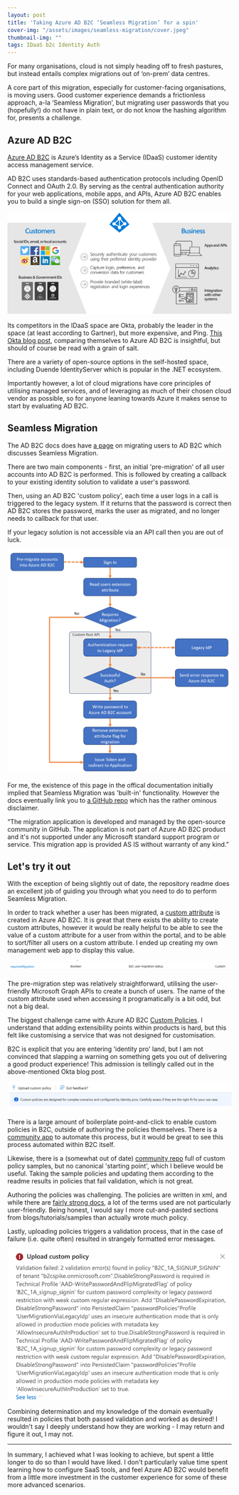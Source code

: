 ```yaml
---
layout: post
title: 'Taking Azure AD B2C ‘Seamless Migration’ for a spin'
cover-img: "/assets/images/seamless-migration/cover.jpeg"
thumbnail-img: ""
tags: IDaaS b2c Identity Auth
---
```


For many organisations, cloud is not simply heading off to fresh pastures, but instead entails complex migrations out of ‘on-prem’ data centres.

A core part of this migration, especially for customer-facing organisations, is moving users. Good customer experience demands a frictionless approach, a-la ‘Seamless Migration’, but migrating user passwords that you (hopefully!) do not have in plain text, or do not know the hashing algorithm for, presents a challenge.

## Azure AD B2C

[Azure AD B2C](https://docs.microsoft.com/en-us/azure/active-directory-b2c/overview) is Azure’s Identity as a Service (IDaaS) customer identity access management service.

AD B2C uses standards-based authentication protocols including OpenID Connect and OAuth 2.0. By serving as the central authentication authority for your web applications, mobile apps, and APIs, Azure AD B2C enables you to build a single sign-on (SSO) solution for them all.

![AD B2C Overview](/assets/images/seamless-migration/azureadb2c-overview.png "AD B2C Overview")

Its competitors in the IDaaS space are Okta, probably the leader in the space (at least according to Gartner), but more expensive, and Ping. [This Okta blog post](https://www.okta.com/resources/whitepaper/not-all-identity-clouds-are-created-equal/), comparing themselves to Azure AD B2C is insightful, but should of course be read with a grain of salt.  

There are a variety of open-source options in the self-hosted space, including Duende IdentityServer which is popular in the .NET ecosystem.

Importantly however, a lot of cloud migrations have core principles of utilising managed services, and of leveraging as much of their chosen cloud vendor as possible, so for anyone leaning towards Azure it makes sense to start by evaluating AD B2C.

## Seamless Migration

The AD B2C docs does have [a page](https://docs.microsoft.com/en-us/azure/active-directory-b2c/user-migration) on migrating users to AD B2C which discusses Seamless Migration.

There are two main components - first, an initial 'pre-migration' of all user accounts into AD B2C is performed. This is followed by creating a callback to your existing identity solution to validate a user's password.

Then, using an AD B2C 'custom policy', each time a user logs in a call is triggered to the legacy system. If it returns that the password is correct then AD B2C stores the password, marks the user as migrated, and no longer needs to callback for that user.

If your legacy solution is not accessible via an API call then you are out of luck.

![Diagram Illustrating Seamless Migration](/assets/images/seamless-migration/seamless-migration.png "AD B2C Seamless Migration")

For me, the existence of this page in the offical documentation initially implied that Seamless Migration was 'built-in' functionality. However the docs eventually link you to [a GitHub repo](https://github.com/azure-ad-b2c/user-migration/tree/master/seamless-account-migration) which has the rather ominous disclaimer.

“The migration application is developed and managed by the open-source community in GitHub. The application is not part of Azure AD B2C product and it's not supported under any Microsoft standard support program or service. This migration app is provided AS IS without warranty of any kind.”

## Let's try it out

With the exception of being slightly out of date, the repository readme does an excellent job of guiding you through what you need to do to perform Seamless Migration.

In order to track whether a user has been migrated, a [custom attribute](https://docs.microsoft.com/en-us/azure/active-directory-b2c/user-flow-custom-attributes) is created in Azure AD B2C. It is great that there exists the ability to create custom attributes, however it would be really helpful to be able to see the value of a custom attribute for a user from within the portal, and to be able to sort/filter all users on a custom attribute. I ended up creating my own management web app to display this value.

![Custom Attribue](/assets/images/seamless-migration/custom-attribute.png "AD B2C Custom Attribute")

The pre-migration step was relatively straightforward, utilising the user-friendly Microsoft Graph APIs to create a bunch of users. The name of the custom attribute used when accessing it programatically is a bit odd, but not a big deal.

The biggest challenge came with Azure AD B2C [Custom Policies](https://docs.microsoft.com/en-us/azure/active-directory-b2c/custom-policy-overview_). I understand that adding extensibility points within products is hard, but this felt like customising a service that was not designed for customisation.

B2C is explicit that you are entering 'identity pro' land, but I am not convinced that slapping a warning on something gets you out of delivering a good product experience! This admission is tellingly called out in the above-mentioned Okta blog post.

![Custom Policies Warning](/assets/images/seamless-migration/custom-policies.png "AD B2C Custom Policies")

There is a large amount of boilerplate point-and-click to enable custom policies in B2C, outside of authoring the policies themselves. There is a [community app](https://b2ciefsetupapp.azurewebsites.net/) to automate this process, but it would be great to see this process automated within B2C itself.

Likewise, there is a (somewhat out of date) [community repo](https://github.com/Azure-Samples/active-directory-b2c-custom-policy-starterpack) full of custom policy samples, but no canonical 'starting point', which I believe would be useful. Taking the sample policies and updating them according to the readme results in policies that fail validation, which is not great.

Authoring the policies was challenging. The policies are written in xml, and while there are [fairly strong docs](https://docs.microsoft.com/en-us/azure/active-directory-b2c/trustframeworkpolicy_), a lot of the terms used are not particularly user-friendly. Being honest, I would say I more cut-and-pasted sections from blogs/tutorials/samples than actually wrote much policy.

Lastly, uploading policies triggers a validation process, that in the case of failure (i.e. quite often) resulted in strangely formatted error messages.

![Custom Policies Validatiom Error](/assets/images/seamless-migration/custom-policies-validation-error.png "AD B2C Custom Policies Validation Error")

Combining determination and my knowledge of the domain eventually resulted in policies that both passed validation and worked as desired! I wouldn't say I deeply understand how they are working - I may return and figure it out, I may not.

---

In summary, I achieved what I was looking to achieve, but spent a little longer to do so than I would have liked. I don't particularly value time spent learning how to configure SaaS tools, and feel Azure AD B2C would benefit from a little more investment in the customer experience for some of these more advanced scenarios.
